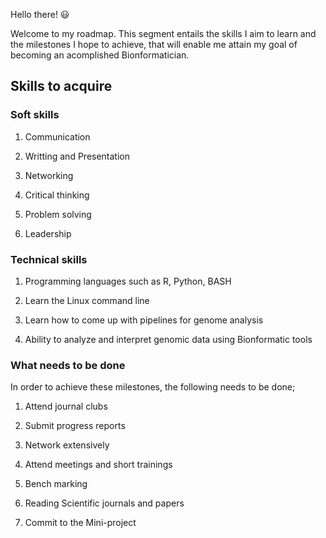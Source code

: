 Hello there! 😃

Welcome to my roadmap. This segment entails the skills I aim to learn and the milestones I hope to achieve, that will enable me attain my goal of becoming an acomplished Bionformatician.

## Skills to acquire
### Soft skills
1. Communication

2. Writting and Presentation

3. Networking

4. Critical thinking

5. Problem solving

6. Leadership

### Technical skills
1. Programming languages such as R, Python, BASH

2. Learn the Linux command line

3. Learn how to come up with pipelines for genome analysis

4. Ability to analyze and interpret genomic data using Bionformatic tools



### What needs to be done
In order to achieve these milestones, the following needs to be done;

1. Attend journal clubs

2. Submit progress reports
 
3. Network extensively

4. Attend meetings and short trainings

5. Bench marking

6. Reading Scientific journals and papers
 
7. Commit to the Mini-project






